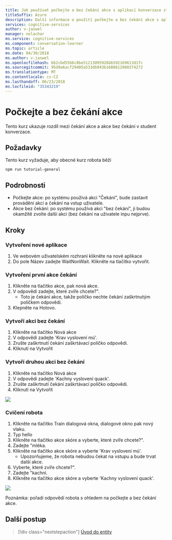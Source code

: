```yaml
---
title: Jak používat počkejte a bez čekání akce s aplikací konverzace student - kognitivní služby Microsoft | Microsoft Docs
titleSuffix: Azure
description: Další informace o použití počkejte a bez čekání akce s aplikací student konverzace.
services: cognitive-services
author: v-jaswel
manager: nolachar
ms.service: cognitive-services
ms.component: conversation-learner
ms.topic: article
ms.date: 04/30/2018
ms.author: v-jaswel
ms.openlocfilehash: bb2cbd55b6c8be51213095926bb592169613d1fc
ms.sourcegitcommit: 95d9a6acf29405a533db943b1688612980374272
ms.translationtype: MT
ms.contentlocale: cs-CZ
ms.lasthandoff: 06/23/2018
ms.locfileid: "35343219"
---
```

# <a name="wait-and-non-wait-actions"></a>Počkejte a bez čekání akce

Tento kurz ukazuje rozdíl mezi čekání akce a akce bez čekání v student konverzace.

## <a name="requirements"></a>Požadavky
Tento kurz vyžaduje, aby obecné kurz robota běží

    npm run tutorial-general

## <a name="details"></a>Podrobnosti

- Počkejte akce: po systému používá akci "Čekání", bude zastavit provádění akcí a čekání na vstup uživatele.
- Akce bez čekání: po systému používá akci "bez čekání", ji budou okamžitě zvolte další akci (bez čekání na uživatele inpu nejprve).

## <a name="steps"></a>Kroky

### <a name="create-a-new-app"></a>Vytvoření nové aplikace

1. Ve webovém uživatelském rozhraní klikněte na nové aplikace
2. Do pole Název zadejte WaitNonWait. Klikněte na tlačítko vytvořit.

### <a name="create-the-first-wait-action"></a>Vytvoření první akce čekání

1. Klikněte na tlačítko akce, pak nová akce.
2. V odpovědi zadejte, které zvíře chcete?".
    - Toto je čekání akce, takže políčko nechte čekání zaškrtnutým políčkem odpovědi.
3. Klepněte na Hotovo.

### <a name="create-a-non-wait-action"></a>Vytvoří akci bez čekání

1. Klikněte na tlačítko Nová akce
2. V odpovědi zadejte 'Krav vyslovení mú'.
3. Zrušte zaškrtnutí čekání zaškrtávací políčko odpovědi.
4. Kliknutí na Vytvořit

### <a name="create-a-second-non-wait-action"></a>Vytvoří druhou akci bez čekání

1. Klikněte na tlačítko Nová akce
2. V odpovědi zadejte 'Kachny vyslovení quack'.
3. Zrušte zaškrtnutí čekání zaškrtávací políčko odpovědi.
4. Kliknutí na Vytvořit

![](../media/tutorial2_actions.PNG)

### <a name="train-the-bot"></a>Cvičení robota

1. Klikněte na tlačítko Train dialogová okna, dialogové okno pak nový vlaku.
2. Typ hello
3. Klikněte na tlačítko akce skóre a vyberte, které zvíře chcete?".
4. Zadejte "mléka.
5. Klikněte na tlačítko akce skóre a vyberte 'Krav vyslovení mú'.
    - Upozorňujeme, že robota nebudou čekat na vstupu a bude trvat další akce.
2. Vyberte, které zvíře chcete?".
3. Zadejte "kachní.
5. Klikněte na tlačítko akce skóre a vyberte 'Kachny vyslovení quack'.

![](../media/tutorial2_dialogs.PNG)

Poznámka: pořadí odpovědí robota s ohledem na počkejte a bez čekání akce.

## <a name="next-steps"></a>Další postup

> [!div class="nextstepaction"]
> [Úvod do entity](./3-introduction-to-entities.md)
